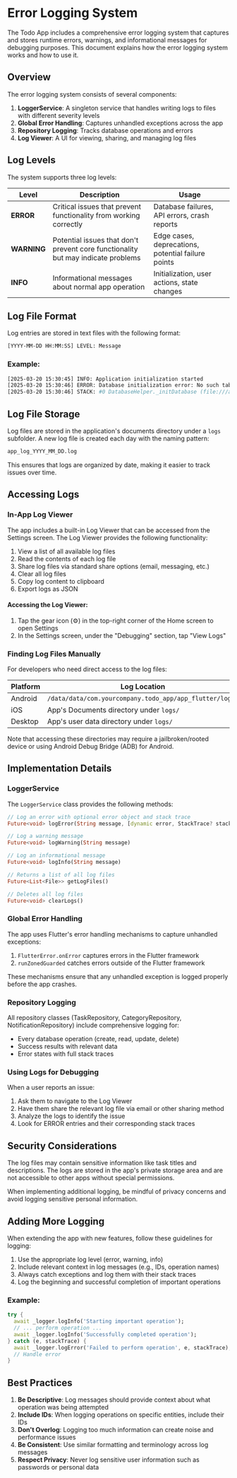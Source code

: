 # Error Logging System

The Todo App includes a comprehensive error logging system that captures and stores runtime errors, warnings, and informational messages for debugging purposes. This document explains how the error logging system works and how to use it.

## Overview

The error logging system consists of several components:

1. **LoggerService**: A singleton service that handles writing logs to files with different severity levels
2. **Global Error Handling**: Captures unhandled exceptions across the app
3. **Repository Logging**: Tracks database operations and errors
4. **Log Viewer**: A UI for viewing, sharing, and managing log files

## Log Levels

The system supports three log levels:

| Level | Description | Usage |
|-------|-------------|-------|
| **ERROR** | Critical issues that prevent functionality from working correctly | Database failures, API errors, crash reports |
| **WARNING** | Potential issues that don't prevent core functionality but may indicate problems | Edge cases, deprecations, potential failure points |
| **INFO** | Informational messages about normal app operation | Initialization, user actions, state changes |

## Log File Format

Log entries are stored in text files with the following format:

```bash
[YYYY-MM-DD HH:MM:SS] LEVEL: Message
```

### Example:

```bash
[2025-03-20 15:30:45] INFO: Application initialization started
[2025-03-20 15:30:46] ERROR: Database initialization error: No such table: tasks
[2025-03-20 15:30:46] STACK: #0 DatabaseHelper._initDatabase (file:///app/lib/core/database/database_helper.dart:35:7)
```

## Log File Storage

Log files are stored in the application's documents directory under a `logs` subfolder. A new log file is created each day with the naming pattern:

```bash
app_log_YYYY_MM_DD.log
```

This ensures that logs are organized by date, making it easier to track issues over time.

## Accessing Logs

### In-App Log Viewer

The app includes a built-in Log Viewer that can be accessed from the Settings screen. The Log Viewer provides the following functionality:

1. View a list of all available log files
2. Read the contents of each log file
3. Share log files via standard share options (email, messaging, etc.)
4. Clear all log files
5. Copy log content to clipboard
6. Export logs as JSON

#### Accessing the Log Viewer:

1. Tap the gear icon (⚙️) in the top-right corner of the Home screen to open Settings
2. In the Settings screen, under the "Debugging" section, tap "View Logs"

### Finding Log Files Manually

For developers who need direct access to the log files:

| Platform | Log Location |
|----------|--------------|
| Android | `/data/data/com.yourcompany.todo_app/app_flutter/logs/` |
| iOS | App's Documents directory under `logs/` |
| Desktop | App's user data directory under `logs/` |

Note that accessing these directories may require a jailbroken/rooted device or using Android Debug Bridge (ADB) for Android.

## Implementation Details

### LoggerService

The `LoggerService` class provides the following methods:

```dart
// Log an error with optional error object and stack trace
Future<void> logError(String message, [dynamic error, StackTrace? stackTrace])

// Log a warning message
Future<void> logWarning(String message)

// Log an informational message
Future<void> logInfo(String message)

// Returns a list of all log files
Future<List<File>> getLogFiles()

// Deletes all log files
Future<void> clearLogs()
```

### Global Error Handling

The app uses Flutter's error handling mechanisms to capture unhandled exceptions:

1. `FlutterError.onError` captures errors in the Flutter framework
2. `runZonedGuarded` catches errors outside of the Flutter framework

These mechanisms ensure that any unhandled exception is logged properly before the app crashes.

### Repository Logging

All repository classes (TaskRepository, CategoryRepository, NotificationRepository) include comprehensive logging for:

- Every database operation (create, read, update, delete)
- Success results with relevant data
- Error states with full stack traces

### Using Logs for Debugging

When a user reports an issue:

1. Ask them to navigate to the Log Viewer
2. Have them share the relevant log file via email or other sharing method
3. Analyze the logs to identify the issue
4. Look for ERROR entries and their corresponding stack traces

## Security Considerations

The log files may contain sensitive information like task titles and descriptions. The logs are stored in the app's private storage area and are not accessible to other apps without special permissions.

When implementing additional logging, be mindful of privacy concerns and avoid logging sensitive personal information.

## Adding More Logging

When extending the app with new features, follow these guidelines for logging:

1. Use the appropriate log level (error, warning, info)
2. Include relevant context in log messages (e.g., IDs, operation names)
3. Always catch exceptions and log them with their stack traces
4. Log the beginning and successful completion of important operations

### Example:

```dart
try {
  await _logger.logInfo('Starting important operation');
  // ... perform operation ...
  await _logger.logInfo('Successfully completed operation');
} catch (e, stackTrace) {
  await _logger.logError('Failed to perform operation', e, stackTrace);
  // Handle error
}
```

## Best Practices

1. **Be Descriptive**: Log messages should provide context about what operation was being attempted
2. **Include IDs**: When logging operations on specific entities, include their IDs
3. **Don't Overlog**: Logging too much information can create noise and performance issues
4. **Be Consistent**: Use similar formatting and terminology across log messages
5. **Respect Privacy**: Never log sensitive user information such as passwords or personal data
